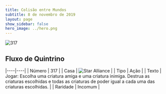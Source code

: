 ```yaml
---
title: Colisão entre Mundos
subtitle: 8 de novembro de 2019
layout: page
show_sidebar: false
hero_image: ../hero.png
---
```


![317](https://cdn.keyforgegame.com/media/card_front/pt/452_317_42C9F26HXMPG_pt.png)

## Fluxo de Quintrino

|----|----|
| Número | 317 |
| Casa | ![Star Alliance](https://archonarcana.com/images/thumb/7/7d/Star_Alliance.png/22px-Star_Alliance.png "Aliança Estelar") |
| Tipo | Ação |
| Texto | Jogar: Escolha uma criatura amiga e uma criatura inimiga. Destrua as criaturas escolhidas e todas as criaturas de poder igual a cada uma das criaturas escolhidas. |
| Raridade | Incomum |
